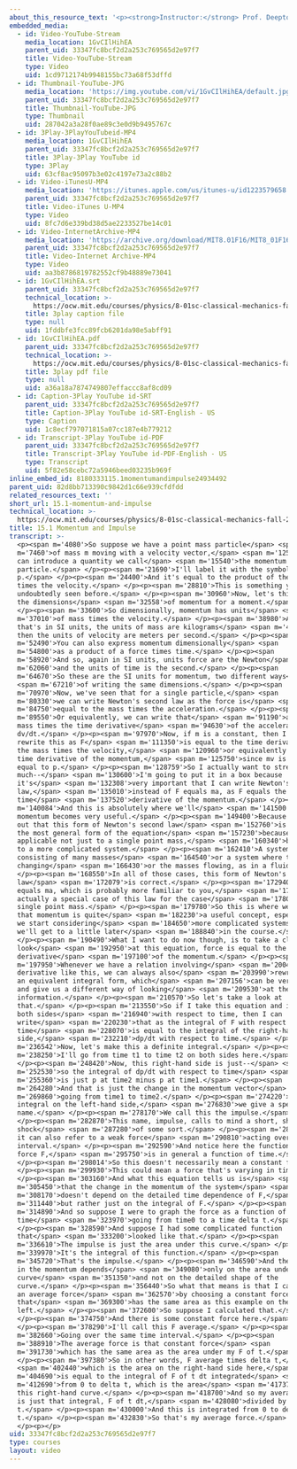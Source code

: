 ```yaml
---
about_this_resource_text: '<p><strong>Instructor:</strong> Prof. Deepto Chakrabarty</p>'
embedded_media:
  - id: Video-YouTube-Stream
    media_location: 1GvCIlHihEA
    parent_uid: 33347fc8bcf2d2a253c769565d2e97f7
    title: Video-YouTube-Stream
    type: Video
    uid: 1cd9712174b9948155bc73a68f53dffd
  - id: Thumbnail-YouTube-JPG
    media_location: 'https://img.youtube.com/vi/1GvCIlHihEA/default.jpg'
    parent_uid: 33347fc8bcf2d2a253c769565d2e97f7
    title: Thumbnail-YouTube-JPG
    type: Thumbnail
    uid: 287042a3a28f0ae89c3e0d9b9495767c
  - id: 3Play-3PlayYouTubeid-MP4
    media_location: 1GvCIlHihEA
    parent_uid: 33347fc8bcf2d2a253c769565d2e97f7
    title: 3Play-3Play YouTube id
    type: 3Play
    uid: 63cf8ac95097b3e02c4197e73a2c88b2
  - id: Video-iTunesU-MP4
    media_location: 'https://itunes.apple.com/us/itunes-u/id1223579658'
    parent_uid: 33347fc8bcf2d2a253c769565d2e97f7
    title: Video-iTunes U-MP4
    type: Video
    uid: 8fc7d6e339bd38d5ae2233527be14c01
  - id: Video-InternetArchive-MP4
    media_location: 'https://archive.org/download/MIT8.01F16/MIT8_01F16_L15v01_360p.mp4'
    parent_uid: 33347fc8bcf2d2a253c769565d2e97f7
    title: Video-Internet Archive-MP4
    type: Video
    uid: aa3b8786819782552cf9b48889e73041
  - id: 1GvCIlHihEA.srt
    parent_uid: 33347fc8bcf2d2a253c769565d2e97f7
    technical_location: >-
      https://ocw.mit.edu/courses/physics/8-01sc-classical-mechanics-fall-2016/week-5-momentum-and-impulse/15.1-momentum-and-impulse/15.1-momentum-and-impulse/1GvCIlHihEA.srt
    title: 3play caption file
    type: null
    uid: 1fddbfe3fcc89fcb6201da98e5abff91
  - id: 1GvCIlHihEA.pdf
    parent_uid: 33347fc8bcf2d2a253c769565d2e97f7
    technical_location: >-
      https://ocw.mit.edu/courses/physics/8-01sc-classical-mechanics-fall-2016/week-5-momentum-and-impulse/15.1-momentum-and-impulse/15.1-momentum-and-impulse/1GvCIlHihEA.pdf
    title: 3play pdf file
    type: null
    uid: a36a18a7874749807effaccc8af8cd09
  - id: Caption-3Play YouTube id-SRT
    parent_uid: 33347fc8bcf2d2a253c769565d2e97f7
    title: Caption-3Play YouTube id-SRT-English - US
    type: Caption
    uid: 1c8ecf797071815a07cc187e4b779212
  - id: Transcript-3Play YouTube id-PDF
    parent_uid: 33347fc8bcf2d2a253c769565d2e97f7
    title: Transcript-3Play YouTube id-PDF-English - US
    type: Transcript
    uid: 5f82e58cebc72a5946beed03235b969f
inline_embed_id: 8180333115.1momentumandimpulse24934492
parent_uid: 82d8bb713390c9842d1c66e939cfdfdd
related_resources_text: ''
short_url: 15.1-momentum-and-impulse
technical_location: >-
  https://ocw.mit.edu/courses/physics/8-01sc-classical-mechanics-fall-2016/week-5-momentum-and-impulse/15.1-momentum-and-impulse/15.1-momentum-and-impulse
title: 15.1 Momentum and Impulse
transcript: >-
  <p><span m='4080'>So suppose we have a point mass particle</span> <span
  m='7460'>of mass m moving with a velocity vector,</span> <span m='12560'>v. We
  can introduce a quantity we call</span> <span m='15540'>the momentum of that
  particle.</span> </p><p><span m='21690'>I'll label it with the symbol
  p.</span> </p><p><span m='24400'>And it's equal to the product of the mass
  times the velocity.</span> </p><p><span m='28810'>This is something you've
  undoubtedly seen before.</span> </p><p><span m='30960'>Now, let's think about
  the dimensions</span> <span m='32558'>of momentum for a moment.</span>
  </p><p><span m='33600'>So dimensionally, momentum has units</span> <span
  m='37010'>of mass times the velocity.</span> </p><p><span m='38980'>And so
  that's in SI units, the units of mass are kilograms</span> <span m='45130'>and
  then the units of velocity are meters per second.</span> </p><p><span
  m='52490'>You can also express momentum dimensionally</span> <span
  m='54800'>as a product of a force times time.</span> </p><p><span
  m='58920'>And so, again in SI units, units force are the Newton</span> <span
  m='62060'>and the units of time is the second.</span> </p><p><span
  m='64670'>So these are the SI units for momentum, two different ways</span>
  <span m='67210'>of writing the same dimensions.</span> </p><p><span
  m='70970'>Now, we've seen that for a single particle,</span> <span
  m='80330'>we can write Newton's second law as the force is</span> <span
  m='84750'>equal to the mass times the acceleration.</span> </p><p><span
  m='89550'>Or equivalently, we can write that</span> <span m='91190'>as the
  mass times the time derivative</span> <span m='94630'>of the acceleration,
  dv/dt.</span> </p><p><span m='97970'>Now, if m is a constant, then I can
  rewrite this as F</span> <span m='111350'>is equal to the time derivative of
  the mass times the velocity,</span> <span m='120960'>or equivalently as the
  time derivative of the momentum,</span> <span m='125750'>since mv is just
  equal to p.</span> </p><p><span m='128759'>So I actually want to stress this
  much--</span> <span m='130600'>I'm going to put it in a box because
  it's</span> <span m='132308'>very important that I can write Newton's second
  law,</span> <span m='135010'>instead of F equals ma, as F equals the
  time</span> <span m='137520'>derivative of the momentum.</span> </p><p><span
  m='140084'>And this is absolutely where we'll</span> <span m='141500'>see the
  momentum becomes very useful.</span> </p><p><span m='149400'>Because it turns
  out that this form of Newton's second law</span> <span m='152760'>is actually
  the most general form of the equation</span> <span m='157230'>because it's
  applicable not just to a single point mass,</span> <span m='160340'>but also
  to a more complicated system.</span> </p><p><span m='162410'>A system
  consisting of many masses</span> <span m='164540'>or a system where the masses
  changing</span> <span m='166430'>or the masses flowing, as in a fluid.</span>
  </p><p><span m='168550'>In all of those cases, this form of Newton's second
  law</span> <span m='172079'>is correct.</span> </p><p><span m='172940'>F
  equals ma, which is probably more familiar to you,</span> <span m='175710'>is
  actually a special case of this law for the case</span> <span m='178030'>of a
  single point mass.</span> </p><p><span m='179780'>So this is where we'll see
  that momentum is quite</span> <span m='182230'>a useful concept, especially as
  we start considering</span> <span m='184650'>more complicated systems, as
  we'll get to a little later</span> <span m='188840'>in the course.</span>
  </p><p><span m='190490'>What I want to do now though, is to take a closer
  look</span> <span m='192950'>at this equation, force is equal to the time
  derivative</span> <span m='197100'>of the momentum.</span> </p><p><span
  m='197950'>Whenever we have a relation involving</span> <span m='200480'>a
  derivative like this, we can always also</span> <span m='203990'>rewrite it in
  an equivalent integral form, which</span> <span m='207156'>can be very useful
  and give us a different way of looking</span> <span m='209530'>at the same
  information.</span> </p><p><span m='210570'>So let's take a look at
  that.</span> </p><p><span m='213550'>So if I take this equation and integrate
  both sides</span> <span m='216940'>with respect to time, then I can
  write</span> <span m='220230'>that as the integral of F with respect to
  time</span> <span m='228070'>is equal to the integral of the right-hand
  side,</span> <span m='232210'>dp/dt with respect to time.</span> </p><p><span
  m='236542'>Now, let's make this a definite integral.</span> </p><p><span
  m='238250'>I'll go from time t1 to time t2 on both sides here.</span>
  </p><p><span m='248420'>Now, this right-hand side is just--</span> <span
  m='252530'>so the integral of dp/dt with respect to time</span> <span
  m='255360'>is just p at time2 minus p at time1.</span> </p><p><span
  m='264280'>And that is just the change in the momentum vector</span> <span
  m='269860'>going from time1 to time2.</span> </p><p><span m='274220'>Now, this
  integral on the left-hand side,</span> <span m='276830'>we give a special
  name.</span> </p><p><span m='278170'>We call this the impulse.</span>
  </p><p><span m='282870'>This name, impulse, calls to mind a short, sharp,
  shock</span> <span m='287280'>of some sort.</span> </p><p><span m='288050'>But
  it can also refer to a weak force</span> <span m='290810'>acting over a long
  interval.</span> </p><p><span m='292590'>And notice here the function F, the
  force F,</span> <span m='295750'>is in general a function of time.</span>
  </p><p><span m='298014'>So this doesn't necessarily mean a constant f.</span>
  </p><p><span m='299930'>This could mean a force that's varying in time.</span>
  </p><p><span m='303160'>And what this equation tells us is</span> <span
  m='305450'>that the change in the momentum of the system</span> <span
  m='308170'>doesn't depend on the detailed time dependence of F,</span> <span
  m='311440'>but rather just on the integral of F.</span> </p><p><span
  m='314890'>And so suppose I were to graph the force as a function of
  time</span> <span m='323970'>going from time0 to a time delta t.</span>
  </p><p><span m='328590'>And suppose I had some complicated function
  that</span> <span m='333200'>looked like that.</span> </p><p><span
  m='336610'>The impulse is just the area under this curve.</span> </p><p><span
  m='339970'>It's the integral of this function.</span> </p><p><span
  m='345720'>That's the impulse.</span> </p><p><span m='346590'>And the change
  in the momentum depends</span> <span m='349080'>only on the area under this
  curve</span> <span m='351350'>and not on the detailed shape of the
  curve.</span> </p><p><span m='356440'>So what that means is that I can define
  an average force</span> <span m='362570'>by choosing a constant force
  that</span> <span m='369300'>has the same area as this example on the
  left.</span> </p><p><span m='372600'>So suppose I calculated that.</span>
  </p><p><span m='374750'>And there is some constant force here.</span>
  </p><p><span m='378290'>I'll call this F average.</span> </p><p><span
  m='382660'>Going over the same time interval.</span> </p><p><span
  m='388910'>The average force is that constant force</span> <span
  m='391730'>which has the same area as the area under my F of t.</span>
  </p><p><span m='397380'>So in other words, F average times delta t,</span>
  <span m='402440'>which is the area on the right-hand side here,</span> <span
  m='404690'>is equal to the integral of F of t dt integrated</span> <span
  m='412690'>from 0 to delta t, which is the area</span> <span m='417370'>under
  this right-hand curve.</span> </p><p><span m='418700'>And so my average force
  is just that integral, F of t dt,</span> <span m='428080'>divided by delta
  t.</span> </p><p><span m='430000'>And this is integrated from 0 to delta
  t.</span> </p><p><span m='432830'>So that's my average force.</span>
  </p><p></p>
uid: 33347fc8bcf2d2a253c769565d2e97f7
type: courses
layout: video
---
```

